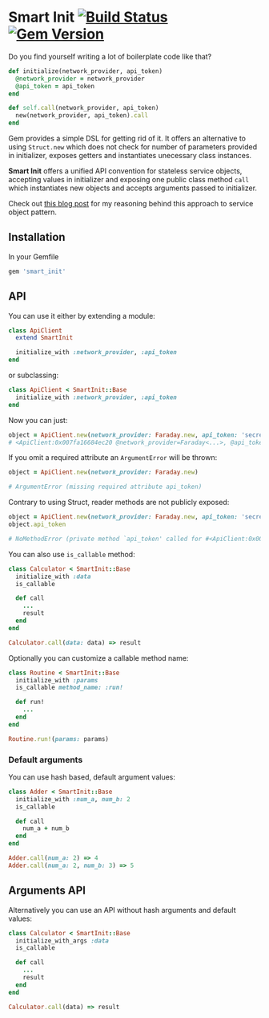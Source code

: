 # Smart Init [![Build Status](https://travis-ci.org/pawurb/smart_init.svg)](https://travis-ci.org/pawurb/smart_init) [![Gem Version](https://badge.fury.io/rb/smart_init.svg)](http://badge.fury.io/rb/smart_init)

Do you find yourself writing a lot of boilerplate code like that?

```ruby
def initialize(network_provider, api_token)
  @network_provider = network_provider
  @api_token = api_token
end

def self.call(network_provider, api_token)
  new(network_provider, api_token).call
end
```

Gem provides a simple DSL for getting rid of it. It offers an alternative to using `Struct.new` which does not check for number of parameters provided in initializer, exposes getters and instantiates unecessary class instances.

**Smart Init** offers a unified API convention for stateless service objects, accepting values in initializer and exposing one public class method `call` which instantiates new objects and accepts arguments passed to initializer.

Check out [this blog post](https://pawelurbanek.com/2018/02/12/ruby-on-rails-service-objects-and-testing-in-isolation/) for my reasoning behind this approach to service object pattern.

## Installation

In your Gemfile

```ruby
gem 'smart_init'
```

## API

You can use it either by extending a module:

```ruby
class ApiClient
  extend SmartInit

  initialize_with :network_provider, :api_token
end

```

or subclassing:

```ruby
class ApiClient < SmartInit::Base
  initialize_with :network_provider, :api_token
end

```

Now you can just:

```ruby
object = ApiClient.new(network_provider: Faraday.new, api_token: 'secret_token')
# <ApiClient:0x007fa16684ec20 @network_provider=Faraday<...>, @api_token="secret_token">
```

If you omit a required attribute an `ArgumentError` will be thrown:

```ruby
object = ApiClient.new(network_provider: Faraday.new)

# ArgumentError (missing required attribute api_token)
```

Contrary to using Struct, reader methods are not publicly exposed:

```ruby
object = ApiClient.new(network_provider: Faraday.new, api_token: 'secret_token')
object.api_token

# NoMethodError (private method `api_token' called for #<ApiClient:0x00007fe911876a48>)
```

You can also use `is_callable` method:

```ruby
class Calculator < SmartInit::Base
  initialize_with :data
  is_callable

  def call
    ...
    result
  end
end

Calculator.call(data: data) => result
```

Optionally you can customize a callable method name:

```ruby
class Routine < SmartInit::Base
  initialize_with :params
  is_callable method_name: :run!

  def run!
    ...
  end
end

Routine.run!(params: params)
```

### Default arguments

You can use hash based, default argument values:

```ruby
class Adder < SmartInit::Base
  initialize_with :num_a, num_b: 2
  is_callable

  def call
    num_a + num_b
  end
end

Adder.call(num_a: 2) => 4
Adder.call(num_a: 2, num_b: 3) => 5

```

## Arguments API

Alternatively you can use an API without hash arguments and default values:

```ruby
class Calculator < SmartInit::Base
  initialize_with_args :data
  is_callable

  def call
    ...
    result
  end
end

Calculator.call(data) => result
```
